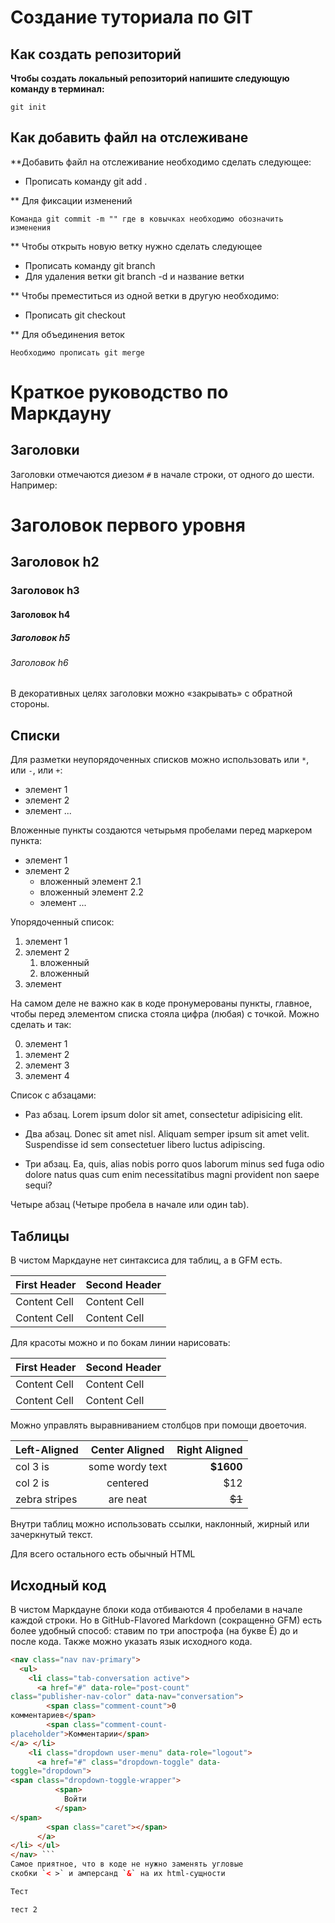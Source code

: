 # Создание туториала по GIT

## Как создать репозиторий

**Чтобы создать локальный репозиторий напишите следующую команду в терминал:**

```fix
git init
```

## Как добавить файл на отслеживане

**Добавить файл на отслеживание необходимо сделать следующее:

- Прописать команду git add .

** Для фиксации изменений

```Команда git commit -m "" где в ковычках необходимо обозначить изменения```

** Чтобы открыть новую ветку нужно сделать следующее

- Прописать команду git branch
- Для удаления ветки git branch -d и название ветки

** Чтобы преместиться из одной ветки в другую необходимо:

- Прописать git checkout

** Для объединения веток

```Необходимо прописать git merge```

# Краткое руководство по Маркдауну

## Заголовки

Заголовки отмечаются диезом `#` в начале строки, от одного до шести. Например:

# Заголовок первого уровня

## Заголовок h2

### Заголовок h3

#### Заголовок h4

##### Заголовок h5

###### Заголовок h6

В декоративных целях заголовки можно «закрывать» с обратной стороны.

## Списки

Для разметки неупорядоченных списков можно использовать или `*`, или `-`, или `+`:

- элемент 1
- элемент 2
- элемент ...

 Вложенные пункты создаются четырьмя пробелами перед
   маркером пункта:

- элемент 1
- элемент 2
  - вложенный элемент 2.1
  - вложенный элемент 2.2
  - элемент ...

 Упорядоченный список:

 1. элемент 1
 2. элемент 2
    1. вложенный
    2. вложенный
 3. элемент

 На самом деле не важно как в коде пронумерованы пункты,
    главное, чтобы перед элементом списка стояла цифра
   (любая) с точкой. Можно сделать и так:

0. элемент 1
0. элемент 2
0. элемент 3
0. элемент 4

 Список с абзацами:

- Раз абзац. Lorem ipsum dolor sit amet, consectetur
   adipisicing elit.

- Два абзац. Donec sit amet nisl. Aliquam semper ipsum
    sit amet velit. Suspendisse id sem consectetuer libero
   luctus adipiscing.

- Три абзац. Ea, quis, alias nobis porro quos laborum
   minus sed fuga odio dolore natus quas cum enim
   necessitatibus magni provident non saepe sequi?

 Четыре абзац (Четыре пробела в начале или один tab).

## Таблицы

В чистом Маркдауне нет синтаксиса для таблиц, а в GFM
есть.

First Header | Second Header
------------- | -------------
Content Cell | Content Cell
Content Cell | Content Cell

Для красоты можно и по бокам линии нарисовать:

| First Header | Second Header |
| ------------- | ------------- |
| Content Cell | Content Cell |
| Content Cell | Content Cell |

Можно управлять выравниванием столбцов при помощи
двоеточия.

| Left-Aligned | Center Aligned | Right Aligned |
|:------------- |:---------------:| -------------:|
| col 3 is | some wordy text | **$1600** |
| col 2 is | centered | $12 |
| zebra stripes | are neat | ~~$1~~ |

Внутри таблиц можно использовать ссылки, наклонный,
жирный или зачеркнутый текст.

Для всего остального есть обычный HTML

## Исходный код

В чистом Маркдауне блоки кода отбиваются 4 пробелами в
начале каждой строки.
Но в GitHub-Flavored Markdown (сокращенно GFM) есть
более удобный способ: ставим по три апострофа (на букве
Ё) до и после кода. Также можно указать язык исходного
кода.

```html
<nav class="nav nav-primary">
  <ul>
    <li class="tab-conversation active">
      <a href="#" data-role="post-count"
class="publisher-nav-color" data-nav="conversation">
        <span class="comment-count">0
комментариев</span>
        <span class="comment-count-
placeholder">Комментарии</span>
</a> </li>
    <li class="dropdown user-menu" data-role="logout">
      <a href="#" class="dropdown-toggle" data-
toggle="dropdown">
<span class="dropdown-toggle-wrapper">
          <span>
            Войти
          </span>
</span>
        <span class="caret"></span>
      </a>
</li> </ul>
</nav> ```
Самое приятное, что в коде не нужно заменять угловые
скобки `< >` и амперсанд `&` на их html-сущности

Тест

тест 2
